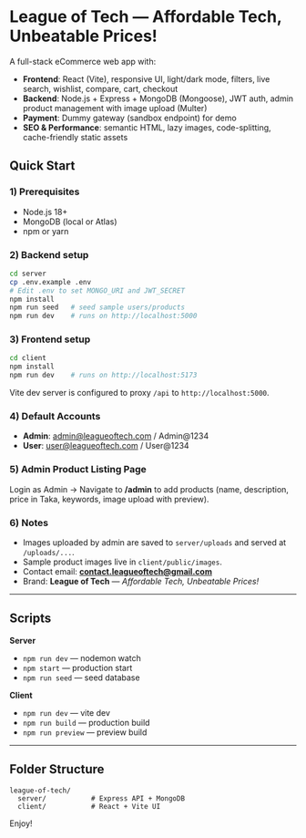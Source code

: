 # League of Tech — Affordable Tech, Unbeatable Prices!

A full-stack eCommerce web app with:
- **Frontend**: React (Vite), responsive UI, light/dark mode, filters, live search, wishlist, compare, cart, checkout
- **Backend**: Node.js + Express + MongoDB (Mongoose), JWT auth, admin product management with image upload (Multer)
- **Payment**: Dummy gateway (sandbox endpoint) for demo
- **SEO & Performance**: semantic HTML, lazy images, code-splitting, cache-friendly static assets

## Quick Start

### 1) Prerequisites
- Node.js 18+
- MongoDB (local or Atlas)
- npm or yarn

### 2) Backend setup
```bash
cd server
cp .env.example .env
# Edit .env to set MONGO_URI and JWT_SECRET
npm install
npm run seed   # seed sample users/products
npm run dev    # runs on http://localhost:5000
```

### 3) Frontend setup
```bash
cd client
npm install
npm run dev    # runs on http://localhost:5173
```
Vite dev server is configured to proxy `/api` to `http://localhost:5000`.

### 4) Default Accounts
- **Admin**: admin@leagueoftech.com / Admin@1234
- **User**: user@leagueoftech.com / User@1234

### 5) Admin Product Listing Page
Login as Admin → Navigate to **/admin** to add products (name, description, price in Taka, keywords, image upload with preview).

### 6) Notes
- Images uploaded by admin are saved to `server/uploads` and served at `/uploads/...`.
- Sample product images live in `client/public/images`.
- Contact email: **contact.leagueoftech@gmail.com**
- Brand: **League of Tech** — *Affordable Tech, Unbeatable Prices!*

---

## Scripts

**Server**
- `npm run dev` — nodemon watch
- `npm start` — production start
- `npm run seed` — seed database

**Client**
- `npm run dev` — vite dev
- `npm run build` — production build
- `npm run preview` — preview build

---

## Folder Structure

```
league-of-tech/
  server/           # Express API + MongoDB
  client/           # React + Vite UI
```

Enjoy!
